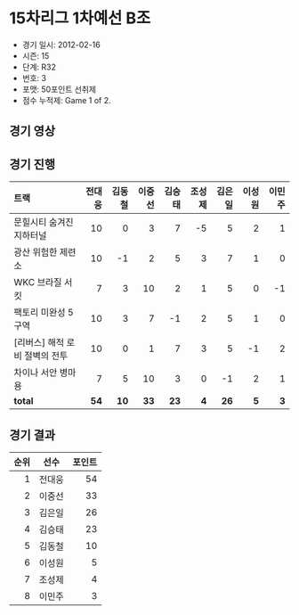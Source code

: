 # 15차리그 1차예선 B조

- 경기 일시: 2012-02-16
- 시즌: 15
- 단계: R32
- 번호: 3
- 포맷: 50포인트 선취제
- 점수 누적제: Game 1 of 2.





## 경기 영상
## 경기 진행

| 트랙 | 전대웅 | 김동철 | 이중선 | 김승태 | 조성제 | 김은일 | 이성원 | 이민주 |
|:---|---:|---:|---:|---:|---:|---:|---:|---:|
| 문힐시티 숨겨진 지하터널 | 10 | 0 | 3 | 7 | -5 | 5 | 2 | 1 |
| 광산 위험한 제련소 | 10 | -1 | 2 | 5 | 3 | 7 | 1 | 0 |
| WKC 브라질 서킷 | 7 | 3 | 10 | 2 | 1 | 5 | 0 | -1 |
| 팩토리 미완성 5구역 | 10 | 3 | 7 | -1 | 2 | 5 | 1 | 0 |
| [리버스] 해적 로비 절벽의 전투 | 10 | 0 | 1 | 7 | 3 | 5 | -1 | 2 |
| 차이나 서안 병마용 | 7 | 5 | 10 | 3 | 0 | -1 | 2 | 1 |
| __total__ | __54__ | __10__ | __33__ | __23__ | __4__ | __26__ | __5__ | __3__ |




## 경기 결과

| 순위 | 선수 | 포인트 |
|---:|:---:|---:|
| 1 | 전대웅 | 54 |
| 2 | 이중선 | 33 |
| 3 | 김은일 | 26 |
| 4 | 김승태 | 23 |
| 5 | 김동철 | 10 |
| 6 | 이성원 | 5 |
| 7 | 조성제 | 4 |
| 8 | 이민주 | 3 |

